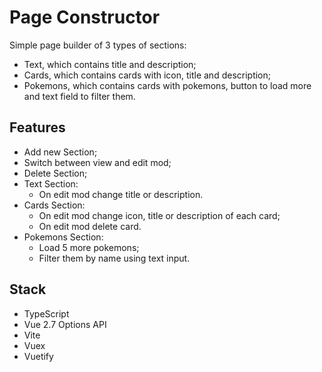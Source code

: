 # Page Constructor

Simple page builder of 3 types of sections:

- Text, which contains title and description;
- Cards, which contains cards with icon, title and description;
- Pokemons, which contains cards with pokemons, button to load more and text field to filter them.

## Features

- Add new Section;
- Switch between view and edit mod;
- Delete Section;
- Text Section:
  - On edit mod change title or description.
- Cards Section:
  - On edit mod change icon, title or description of each card;
  - On edit mod delete card.
- Pokemons Section:
  - Load 5 more pokemons;
  - Filter them by name using text input.

## Stack

- TypeScript
- Vue 2.7 Options API
- Vite
- Vuex
- Vuetify
